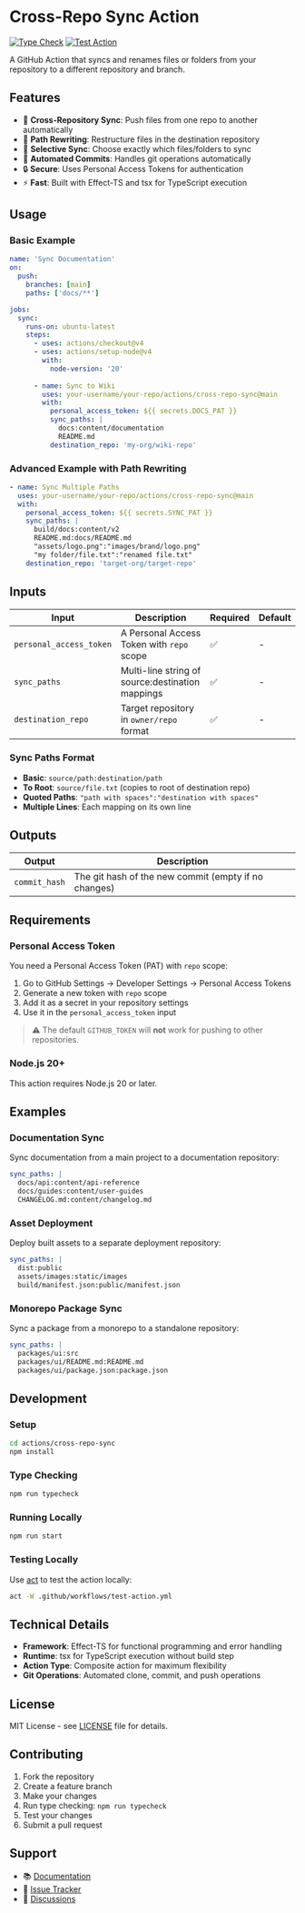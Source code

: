 # Cross-Repo Sync Action

[![Type Check](https://github.com/your-username/cross-repo-sync-action/actions/workflows/type-check.yml/badge.svg)](https://github.com/your-username/cross-repo-sync-action/actions/workflows/type-check.yml)
[![Test Action](https://github.com/your-username/cross-repo-sync-action/actions/workflows/test-action.yml/badge.svg)](https://github.com/your-username/cross-repo-sync-action/actions/workflows/test-action.yml)

A GitHub Action that syncs and renames files or folders from your repository to a different repository and branch.

## Features

- 🔄 **Cross-Repository Sync**: Push files from one repo to another automatically
- 📁 **Path Rewriting**: Restructure files in the destination repository
- 🎯 **Selective Sync**: Choose exactly which files/folders to sync
- 🤖 **Automated Commits**: Handles git operations automatically
- 🔒 **Secure**: Uses Personal Access Tokens for authentication
- ⚡ **Fast**: Built with Effect-TS and tsx for TypeScript execution

## Usage

### Basic Example

```yaml
name: 'Sync Documentation'
on:
  push:
    branches: [main]
    paths: ['docs/**']

jobs:
  sync:
    runs-on: ubuntu-latest
    steps:
      - uses: actions/checkout@v4
      - uses: actions/setup-node@v4
        with:
          node-version: '20'
      
      - name: Sync to Wiki
        uses: your-username/your-repo/actions/cross-repo-sync@main
        with:
          personal_access_token: ${{ secrets.DOCS_PAT }}
          sync_paths: |
            docs:content/documentation
            README.md
          destination_repo: 'my-org/wiki-repo'
```

### Advanced Example with Path Rewriting

```yaml
- name: Sync Multiple Paths
  uses: your-username/your-repo/actions/cross-repo-sync@main
  with:
    personal_access_token: ${{ secrets.SYNC_PAT }}
    sync_paths: |
      build/docs:content/v2
      README.md:docs/README.md
      "assets/logo.png":"images/brand/logo.png"
      "my folder/file.txt":"renamed file.txt"
    destination_repo: 'target-org/target-repo'
```

## Inputs

| Input | Description | Required | Default |
|-------|-------------|----------|---------|
| `personal_access_token` | A Personal Access Token with `repo` scope | ✅ | - |
| `sync_paths` | Multi-line string of source:destination mappings | ✅ | - |
| `destination_repo` | Target repository in `owner/repo` format | ✅ | - |

### Sync Paths Format

- **Basic**: `source/path:destination/path`
- **To Root**: `source/file.txt` (copies to root of destination repo)
- **Quoted Paths**: `"path with spaces":"destination with spaces"`
- **Multiple Lines**: Each mapping on its own line

## Outputs

| Output | Description |
|--------|-------------|
| `commit_hash` | The git hash of the new commit (empty if no changes) |

## Requirements

### Personal Access Token

You need a Personal Access Token (PAT) with `repo` scope:

1. Go to GitHub Settings → Developer Settings → Personal Access Tokens
2. Generate a new token with `repo` scope
3. Add it as a secret in your repository settings
4. Use it in the `personal_access_token` input

> ⚠️ The default `GITHUB_TOKEN` will **not** work for pushing to other repositories.

### Node.js 20+

This action requires Node.js 20 or later.

## Examples

### Documentation Sync

Sync documentation from a main project to a documentation repository:

```yaml
sync_paths: |
  docs/api:content/api-reference
  docs/guides:content/user-guides
  CHANGELOG.md:content/changelog.md
```

### Asset Deployment

Deploy built assets to a separate deployment repository:

```yaml
sync_paths: |
  dist:public
  assets/images:static/images
  build/manifest.json:public/manifest.json
```

### Monorepo Package Sync

Sync a package from a monorepo to a standalone repository:

```yaml
sync_paths: |
  packages/ui:src
  packages/ui/README.md:README.md
  packages/ui/package.json:package.json
```

## Development

### Setup

```bash
cd actions/cross-repo-sync
npm install
```

### Type Checking

```bash
npm run typecheck
```

### Running Locally

```bash
npm run start
```

### Testing Locally

Use [act](https://github.com/nektos/act) to test the action locally:

```bash
act -W .github/workflows/test-action.yml
```

## Technical Details

- **Framework**: Effect-TS for functional programming and error handling
- **Runtime**: tsx for TypeScript execution without build step
- **Action Type**: Composite action for maximum flexibility
- **Git Operations**: Automated clone, commit, and push operations

## License

MIT License - see [LICENSE](LICENSE) file for details.

## Contributing

1. Fork the repository
2. Create a feature branch
3. Make your changes
4. Run type checking: `npm run typecheck`
5. Test your changes
6. Submit a pull request

## Support

- 📚 [Documentation](https://github.com/your-username/cross-repo-sync-action/wiki)
- 🐛 [Issue Tracker](https://github.com/your-username/cross-repo-sync-action/issues)
- 💬 [Discussions](https://github.com/your-username/cross-repo-sync-action/discussions)